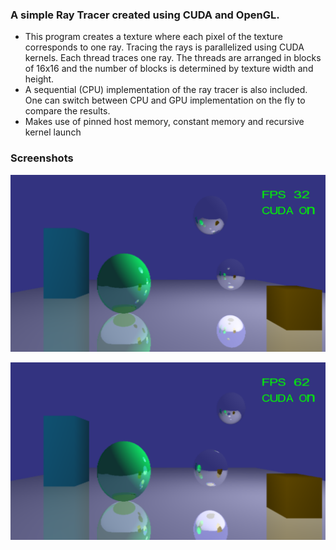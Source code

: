 ### A simple Ray Tracer created using CUDA and OpenGL.

- This program creates a texture where each pixel of the texture corresponds to one ray. Tracing the rays is parallelized using CUDA kernels. Each thread traces one ray. The threads are arranged in blocks of 16x16 and the number of blocks is determined by texture width and height.
- A sequential (CPU) implementation of the ray tracer is also included. One can switch between CPU and GPU implementation on the fly to compare the results.
- Makes use of pinned host memory, constant memory and recursive kernel launch



### Screenshots


![](https://github.com/shantanu-kakade/CUDA/blob/master/RayTracing/Screenshot_1.png)

![](https://github.com/shantanu-kakade/CUDA/blob/master/RayTracing/Screenshot_2.png)

